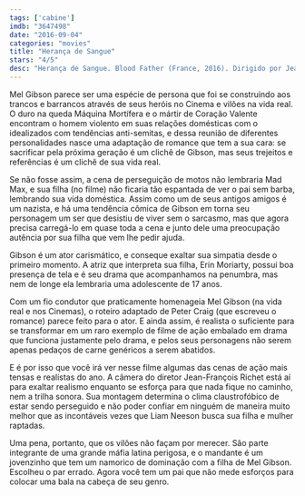 ```yaml
---
tags: ['cabine']
imdb: "3647498"
date: "2016-09-04"
categories: "movies"
title: "Herança de Sangue"
stars: "4/5"
desc: "Herança de Sangue. Blood Father (France, 2016). Dirigido por Jean-François Richet. Escrito por Peter Craig, Andrea Berloff, Peter Craig. Com Mel Gibson, Erin Moriarty, Diego Luna, Michael Parks, William H. Macy, Miguel Sandoval, Dale Dickey, Richard Cabral, Daniel Moncada."
---
```

Mel Gibson parece ser uma espécie de persona que foi se construindo aos trancos e barrancos através de seus heróis no Cinema e vilões na vida real. O duro na queda Máquina Mortífera e o mártir de Coração Valente encontram o homem violento em suas relações domésticas com o idealizados com tendências anti-semitas, e dessa reunião de diferentes personalidades nasce uma adaptação de romance que tem a sua cara: se sacrificar pela próxima geração é um clichê de Gibson, mas seus trejeitos e referências é um clichê de sua vida real.

Se não fosse assim, a cena de perseguição de motos não lembraria Mad Max, e sua filha (no filme) não ficaria tão espantada de ver o pai sem barba, lembrando sua vida doméstica. Assim como um de seus antigos amigos é um nazista, e há uma tendência cômica de Gibson em torna seu personagem um ser que desistiu de viver sem o sarcasmo, mas que agora precisa carregá-lo em quase toda a cena e junto dele uma preocupação autência por sua filha que vem lhe pedir ajuda.

Gibson é um ator carismático, e conseque exaltar sua simpatia desde o primeiro momento. A atriz que interpreta sua filha, Erin Moriarty, possui boa presença de tela e é seu drama que acompanhamos na penumbra, mas nem de longe ela lembraria uma adolescente de 17 anos.

Com um fio condutor que praticamente homenageia Mel Gibson (na vida real e nos Cinemas), o roteiro adaptado de Peter Craig (que escreveu o romance) parece feito para o ator. E ainda assim, é realista o suficiente para se transformar em um raro exemplo de filme de ação embalado em drama que funciona justamente pelo drama, e pelos seus personagens não serem apenas pedaços de carne genéricos a serem abatidos.

E é por isso que você irá ver nesse filme algumas das cenas de ação mais tensas e realistas do ano. A câmera do diretor Jean-François Richet está aí para exaltar realismo enquanto se esforça para que nada fique no caminho, nem a trilha sonora. Sua montagem determina o clima claustrofóbico de estar sendo perseguido e não poder confiar em ninguém de maneira muito melhor que as incontáveis vezes que Liam Neeson busca sua filha e mulher raptadas.

Uma pena, portanto, que os vilões não façam por merecer. São parte integrante de uma grande máfia latina perigosa, e o mandante é um jovenzinho que tem um namorico de dominação com a filha de Mel Gibson. Escolheu o par errado. Agora você tem um pai que não mede esforços para colocar uma bala na cabeça de seu genro.
